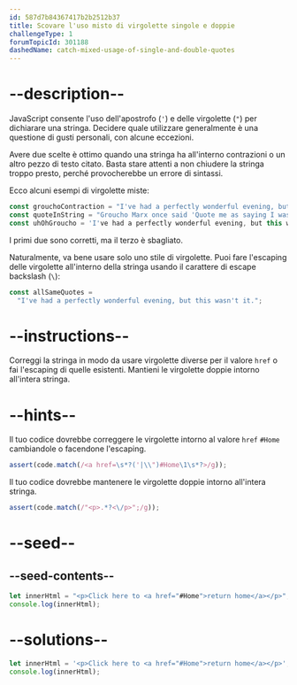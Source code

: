 ```yaml
---
id: 587d7b84367417b2b2512b37
title: Scovare l'uso misto di virgolette singole e doppie
challengeType: 1
forumTopicId: 301188
dashedName: catch-mixed-usage-of-single-and-double-quotes
---
```


# --description--

JavaScript consente l'uso dell'apostrofo (`'`) e delle virgolette (`"`) per dichiarare una stringa. Decidere quale utilizzare generalmente è una questione di gusti personali, con alcune eccezioni.

Avere due scelte è ottimo quando una stringa ha all'interno contrazioni o un altro pezzo di testo citato. Basta stare attenti a non chiudere la stringa troppo presto, perché provocherebbe un errore di sintassi.

Ecco alcuni esempi di virgolette miste:

```js
const grouchoContraction = "I've had a perfectly wonderful evening, but this wasn't it.";
const quoteInString = "Groucho Marx once said 'Quote me as saying I was mis-quoted.'";
const uhOhGroucho = 'I've had a perfectly wonderful evening, but this wasn't it.';
```

I primi due sono corretti, ma il terzo è sbagliato.

Naturalmente, va bene usare solo uno stile di virgolette. Puoi fare l'escaping delle virgolette all'interno della stringa usando il carattere di escape backslash (`\`):

```js
const allSameQuotes =
  "I've had a perfectly wonderful evening, but this wasn't it.";
```

# --instructions--

Correggi la stringa in modo da usare virgolette diverse per il valore `href` o fai l'escaping di quelle esistenti. Mantieni le virgolette doppie intorno all'intera stringa.

# --hints--

Il tuo codice dovrebbe correggere le virgolette intorno al valore `href` `#Home` cambiandole o facendone l'escaping.

```js
assert(code.match(/<a href=\s*?('|\\")#Home\1\s*?>/g));
```

Il tuo codice dovrebbe mantenere le virgolette doppie intorno all'intera stringa.

```js
assert(code.match(/"<p>.*?<\/p>";/g));
```

# --seed--

## --seed-contents--

```js
let innerHtml = "<p>Click here to <a href="#Home">return home</a></p>";
console.log(innerHtml);
```

# --solutions--

```js
let innerHtml = '<p>Click here to <a href="#Home">return home</a></p>';
console.log(innerHtml);
```
